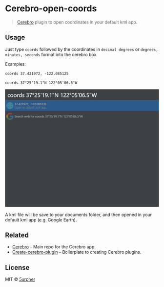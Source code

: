 # Cerebro-open-coords

> [Cerebro](http://www.cerebroapp.com) plugin to open coordinates in your default kml app.

## Usage

 Just type ```coords``` followed by the coordinates in ```decimal degrees``` or ```degrees, minutes, seconds``` format into the cerebro box.

 Examples:

 ```
 coords 37.421972, -122.085125
 ```
 ```
 coords 37°25'19.1"N 122°05'06.5"W
 ```

![](screenshot.png)

 A kml file will be save to your documents folder, and then opened in your default kml app (e.g. Google Earth).

 
## Related

* [Cerebro](http://github.com/KELiON/cerebro) – Main repo for the Cerebro app.
* [Create-cerebro-plugin](https://github.com/KELiON/create-cerebro-plugin) – Boilerplate to creating Cerebro plugins.

## License
MIT © [5urpher](https://github.com/5urpher)